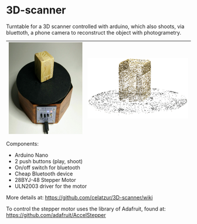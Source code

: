 # 3D-scanner
Turntable for a 3D scanner controlled with arduino, which also shoots, via bluettoth, a phone camera to reconstruct the object with photogrametry.
 
| <img align="left" src="https://github.com/celatzur/3D-scanner/blob/master/images/3DScanner_v05x.jpg" width="312" height="251" />  | <img align="right" src="https://github.com/celatzur/3D-scanner/blob/master/images/Screenshot_colmap_02.png" width="426" height="166" /> |
| ------------- | ------------- |

Components:

- Arduino Nano
- 2 push buttons (play, shoot)
- On/off switch for bluetooth
- Cheap Bluetooth device
- 28BYJ-48 Stepper Motor 
- ULN2003 driver for the motor

More details at: https://github.com/celatzur/3D-scanner/wiki

To control the stepper motor uses the library of Adafruit, found at: https://github.com/adafruit/AccelStepper
